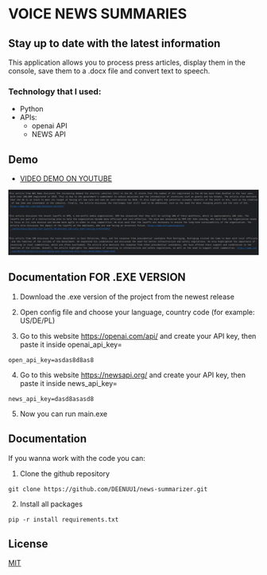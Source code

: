 
# VOICE NEWS SUMMARIES ##
## Stay up to date with the latest information

This application allows you to process press articles, display them in the console, save them to a .docx file and convert text to speech.

### Technology that I used:
- Python
- APIs:
    - openai API
    - NEWS API 



## Demo

- [VIDEO DEMO ON YOUTUBE](https://youtu.be/yFJaFXsPRnk)

<img src="/files/1.png"/>


## Documentation FOR .EXE VERSION

1. Download the .exe version of the project from the newest release

2. Open config file and choose your language, country code (for example: US/DE/PL)

3. Go to this website https://openai.com/api/ and create your API key, then paste it inside openai_api_key=<HERE>

```
open_api_key=asdas8d8as8
```

4. Go to this website https://newsapi.org/ and create your API key, then paste it inside 
news_api_key=<HERE>

```
news_api_key=dasd8asasd8
```

5. Now you can run main.exe 



## Documentation 

If you wanna work with the code you can:

1. Clone the github repository

```
git clone https://github.com/DEENUU1/news-summarizer.git
```

2. Install all packages

``` 
pip -r install requirements.txt
```





## License

[MIT](https://choosealicense.com/licenses/mit/)

